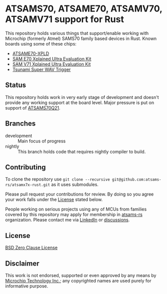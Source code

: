 # ATSAMS70, ATSAME70, ATSAMV70, ATSAMV71 support for Rust

This repository holds various things that support/enable working with Microchip (formerly Atmel) SAMS70 family based
devices in Rust. Known boards using some of these chips:

* [ATSAME70-XPLD](https://www.microchip.com/DevelopmentTools/ProductDetails/PartNO/ATSAME70-XPLD)
* [SAM E70 Xplained Ultra Evaluation Kit](https://www.microchip.com/DevelopmentTools/ProductDetails/PartNO/DM320113)
* [SAM V71 Xplained Ultra Evaluation Kit](https://www.microchip.com/DevelopmentTools/ProductDetails/PartNO/ATSAMV71-XULT)
* [Tsunami Super WAV Trigger](https://www.sparkfun.com/products/13810)

## Status

This repository holds work in very early stage of development and doesn't provide any working support at the board level. Major pressure is put on support of [ATSAMS70Q21](https://www.microchip.com/wwwproducts/en/ATSAMS70Q21).

## Branches

<dl>
  <dt>development</dt>
  <dd>Main focus of progress</dd>
  <dt>nightly</dt>
  <dd>This branch holds code that requires nightly compiler to build.</dd>
</dl>

## Contributing

To clone the repository use `git clone --recursive git@github.com:atsams-rs/atsamx7x-rust.git` as it uses submodules.

Please pull request your contributions for review. By doing so you agree your work falls under the [License](#license) stated below.

People working on serious projects using any of MCUs from families covered by this repository may apply for membership in [atsams-rs](https://github.com/atsams-rs) organization. Please contact me via [LinkedIn](https://www.linkedin.com/in/michalfita/) or [discussions](https://github.com/atsams-rs/atsamx7x-rust/discussions).

## License

[BSD Zero Clause License](https://choosealicense.com/licenses/0bsd/)

## Disclaimer

This work is not endorsed, supported or even approved by any means by [Microchip Technology Inc.](https://www.microchip.com/about-us/company-information/about); any copyrighted names are used purely for informative purpose.
